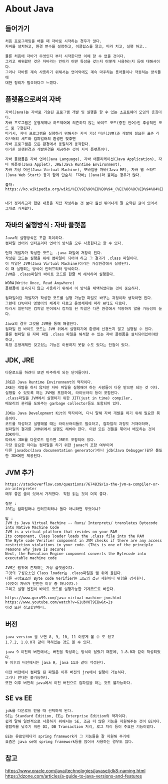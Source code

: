 # About Java

## 들어가기
    처음 프로그래밍을 배울 때 자바로 시작하는 경우가 많다.
    자바를 설치하고, 환경 변수를 설정하고, 이클립스를 깔고, 따라 치고, 실행 하고..

    물론 처음에 자바가 무엇인지 부터 시작한다면 이해 할 수 없을 것이다. 
    그리고 배워왔던 것은 자바라는 언어가 어떤 특성을 갖는지 어떻게 사용하는지 등에 대해서이다.
    그러나 자바를 계속 사용하기 위해서는 언어외에도 계속 마주하는 용어들이나 작동하는 방식들에 
    대한 정리가 필요하다고 느꼈다.


## 플렛폼으로써의 자바
    자바(Java)는 자바로 기술된 프로그램 개발 및 실행을 할 수 있는 소프트웨어 모임의 총칭이다. 
    자바 프로그램은 운영체제나 하드웨어에 의존하지 않는 바이트 코드(중간 언어)인 추상적인 코드 로 구현된다. 
    따라서, 자바 프로그램을 실행하기 위해서는 자바 가상 머신(JVM)과 개발에 필요한 표준 라이브러리 세트와 컴파일러의 환경만 맞추면
    자바 프로그램은 모든 환경에서 동일하게 동작한다. 
    이러한 실행환경과 개발환경을 제공하는 것이 자바 플랫폼이다.

    자바 플랫폼은 자바 언어(Java Language), 자바 애플리케이션(Java Application), 자바 애플릿(Java Applet), JRE(Java Runtime Environment),
    자바 가상 머신(Java Virtual Machine), 모바일용 자바(Java ME), 자바 웹 스타트(Java Web Start) 등과 함께 단순히 「자바」(Java)라 불리는 경우가 많다.

    출처: https://ko.wikipedia.org/wiki/%EC%9E%90%EB%B0%94_(%EC%86%8C%ED%94%84%ED%8A%B8%EC%9B%A8%EC%96%B4_%ED%94%8C%EB%9E%AB%ED%8F%BC)


    내가 정리하고자 했던 내용을 직접 작성하는 것 보다 훨씬 뛰어나게 잘 요약된 글이 있어서 
    그대로 가져왔다.

    
    


## 자바의 실행방식 : 자바 플랫폼
    Java의 실행방식은 조금 특이하다.
    컴파일 언어와 인터프리터 언어의 방식을 모두 사용한다고 할 수 있다.

    먼저 개발자가 작성한 코드는 .java 파일에 저장이 된다.
    작성된 코드는 실행을 위해 컴파일이 되어야 하고 그 결과가 .class 파일이다.
    이 파일은 JVM(Java Virtual Machine)이라는 가상환경에서 실행된다. 
    이 때 실행되는 방식이 인터프리터 방식이다.
    JVM은 .class파일의 바이트 코드를 한줄 씩 해석하며 실행한다.

    WORA(Write Once, Read Anywhere)
    플랫폼에 종속되지 않고 사용하기 위해서 이 방식을 채택하였다는 것이 중요하다.
    
    컴파일이란 개발자가 작성한 코드를 실행 가능한 파일로 바꾸는 과정이라 생각하면 된다.
    그런데 CPU마다 명령어의 체계가 다르고 운영체제에 따라 API도 다르다. 
    따라서 일반적인 컴파일 언어에서 컴파일 된 파일은 다른 환경에서 작동하지 않을 가능성이 높다.
    
    Java의 경우 그것을 JVM을 통해 해결한다. 
    컴파일 된 바이트 코드는 JVM 위에서 실행되기에 환경에 신경쓰지 않고 실행될 수 있다.
    물론 컴파일 된 자파 파일 .class 파일을 해석할 수 있는 자바 플렛폼을 설치되어있어야만 하고, 
    특정 운영체제만 갖고있는 기능은 이용하지 못할 수도 있다는 단점이 있다.
    

## JDK, JRE
    다운로드를 하려다 보면 마주하게 되는 단어들이다.

    JRE은 Java Runtime Environment의 약자이다.
    JRE는 개발을 하지 않지만 자바 파일을 실행해야 하는 사람들이 다운 받으면 되는 것 이다.
    실행할 수 있도록 하는 JVM을 포함하여, 라이브러리 등이 포함된다.
    .class파일을 JVM에서 실행하기 위한 JIT(just in time) compiler,
    메모리의 관리를 도와주는 garbage collector등도 포함되어 있다.

    JDK는 Java Development Kit의 약자이며, 다시 말해 자바 개발을 하기 위해 필요한 묶음이다.
    코드를 작성하고 실행해볼 때는 라이브러리들도 필요하고, 컴파일의 과정도 거쳐야하며, 
    컴파일의 결과를 JVM위에서 실행도 해봐야 한다. 이런 모든 것들을 묶어서 배포하는 것이 JDK이다.
    따라서 JDK를 다운로드 받으면 JRE도 포함되어 있다.
    가장 중요한 차이는 컴파일을 하기 위한 javac의 포함 여부이며
    다른 javadoc(Java documentation generator)이나 jdb(Java Debugger)같은 툴또한 JDK에만 제공된다.
    
## JVM 추가 

    https://stackoverflow.com/questions/7674839/is-the-jvm-a-compiler-or-an-interpreter
    매우 좋은 글이 있어서 가져왔다. 직접 읽는 것이 더욱 좋다.
    
    질문 :
    JRE는 컴파일러냐 인터프리터냐 둘다 아니라면 무엇이냐?
    
    답 : 
    JVM is Java Virtual Machine -- Runs/ Interprets/ translates Bytecode into Native Machine Code
    JVM is a virtual platform that resides on your RAM
    Its component, Class loader loads the .class file into the RAM
    The Byte code Verifier component in JVM checks if there are any access restriction violations in your code. (This is one of the principle reasons why java is secure)
    Next, the Execution Engine component converts the Bytecode into executable machine code

    JVM은 램위에 존재하는 가상 플랫폼이다.
    그것의 구성요소인 Class loader는 .class파일을 램 위에 올린다.
    다른 구성요소인 Byte code Verifier는 코드의 접근 제한이나 위험을 검사한다.
    (이것이 자바가 안전한 이유 중 하나이다.)
    그리고 실행 엔진이 바이트 코드를 실행가능한 기계코드로 바꾼다.

    https://www.guru99.com/java-virtual-machine-jvm.html
    https://www.youtube.com/watch?v=G1ubVOl9IBw&t=2s
    이것 또한 참고할만하다.




## 버전 
    java version 을 보면 8, 9, 10, 11 이렇게 볼 수 도 있고
    1.7.2, 1.8.0과 같이 적혀있는 것도 볼 수 있다. 

    java 9 이전의 버전에서는 버전을 작성하는 방식이 달랐기 때문에, 1.8.0과 같이 작성되었다.
    9 이후의 버전에서는 java 9, java 11과 같이 작성한다.

    이전 버전에서 컴파일 된 파일은 이후 버전의 jre에서 실행이 가능하다.
    그러나 반대는 불가능하다.
    또한 이후 버전의 java에서 이전 버전으로 컴파일을 하는 것도 불가능하다.


    
 
## SE vs EE
    jdk를 다운로드 받을 때 선택하게 된다.
    SE는 Standard Edition, EE는 Enterprise Edition의 약자이다. 
    쉽게 말해 일반적으로 사용하기 위해서는 SE, 조금 더 많은 기능을 지원해주는 것이 EE이다.
    결합력을 낮추기 위한 DI, DB Transaction 처리, 로그 처리 등이 주요한 기능이였다. 
    
    EE는 유료인데다가 spring framework가 그 기능들을 잘 지원해 주기에
    요즘은 java se에 spring framework등을 얹어서 사용하는 경우도 많다.






## 참고
https://www.oracle.com/java/technologies/javase/jdk8-naming.html  
https://dzone.com/articles/a-guide-to-java-versions-and-features